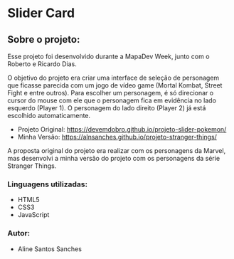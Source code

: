 # Slider Card #
## Sobre o projeto: 

Esse projeto foi desenvolvido durante a MapaDev Week, junto com o Roberto e Ricardo Dias.

O objetivo do projeto era criar uma interface de seleção de personagem que ficasse parecida com um jogo de vídeo game (Mortal Kombat, Street Fight e entre outros). Para escolher um personagem, é só direcionar o cursor do mouse com ele que o personagem fica em evidência no lado esquerdo (Player 1). O personagem do lado direito (Player 2) já está escolhido automaticamente.

- Projeto Original: https://devemdobro.github.io/projeto-slider-pokemon/
- Minha Versão: https://alnsanches.github.io/projeto-stranger-things/

A proposta original do projeto era realizar com os personagens da Marvel, mas desenvolvi a minha versão do projeto com os personagens da série Stranger Things.

### Linguagens utilizadas:
- HTML5
- CSS3
- JavaScript

### Autor:
- Aline Santos Sanches
